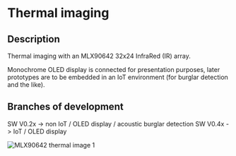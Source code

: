 # Thermal imaging

## Description

Thermal imaging with an MLX90642 32x24 InfraRed (IR) array. 

Monochrome OLED display is connected for presentation purposes, later prototypes are to be embedded in an IoT environment (for burglar detection and the like).

## Branches of development 

SW V0.2x -> non IoT / OLED display / acoustic burglar detection
SW V0.4x -> IoT / OLED display

![MLX90642 thermal image 1](https://github.com/user-attachments/assets/f0fda1be-7b0b-41f5-977f-57cd0463a257)
